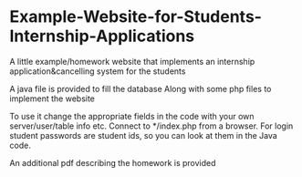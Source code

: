 # Example-Website-for-Students-Internship-Applications
A little example/homework website that implements an internship application&cancelling system for the students

A java file is provided to fill the database
Along with some php files to implement the website

To use it change the appropriate fields in the code with your own server/user/table info etc. Connect to */index.php from a browser. For login student passwords are student ids, so you can look at them in the Java code.

An additional pdf describing the homework is provided
